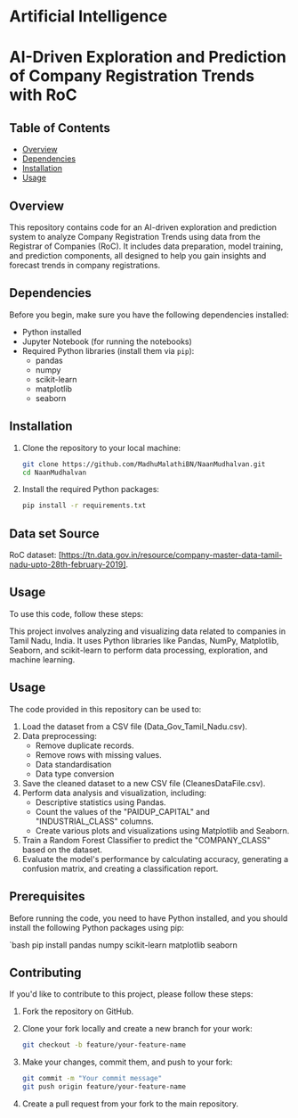 
# Artificial Intelligence 

# AI-Driven Exploration and Prediction of Company Registration Trends with RoC

## Table of Contents

- [Overview](#overview)
- [Dependencies](#dependencies)
- [Installation](#installation)
- [Usage](#usage)


## Overview

This repository contains code for an AI-driven exploration and prediction system to analyze Company Registration Trends using data from the Registrar of Companies (RoC). It includes data preparation, model training, and prediction components, all designed to help you gain insights and forecast trends in company registrations.

## Dependencies

Before you begin, make sure you have the following dependencies installed:

- Python installed
- Jupyter Notebook (for running the notebooks)
- Required Python libraries (install them via `pip`):
  - pandas
  - numpy
  - scikit-learn
  - matplotlib
  - seaborn   

## Installation

1. Clone the repository to your local machine:

   ```bash
   git clone https://github.com/MadhuMalathiBN/NaanMudhalvan.git
   cd NaanMudhalvan
   ```

2. Install the required Python packages:

   ```bash
   pip install -r requirements.txt
   ```

## Data set Source

 RoC dataset: [https://tn.data.gov.in/resource/company-master-data-tamil-nadu-upto-28th-february-2019].
 
## Usage

To use this code, follow these steps:

This project involves analyzing and visualizing data related to companies in Tamil Nadu, India. 
It uses Python libraries like Pandas, NumPy, Matplotlib, Seaborn, and scikit-learn to perform data processing, exploration, and machine learning.

## Usage

The code provided in this repository can be used to:

1. Load the dataset from a CSV file (Data_Gov_Tamil_Nadu.csv).
2. Data preprocessing:
   - Remove duplicate records.
   - Remove rows with missing values.
   - Data standardisation
   - Data type conversion
3. Save the cleaned dataset to a new CSV file (CleanesDataFile.csv).
4. Perform data analysis and visualization, including:
   - Descriptive statistics using Pandas.
   - Count the values of the "PAIDUP_CAPITAL" and "INDUSTRIAL_CLASS" columns.
   - Create various plots and visualizations using Matplotlib and Seaborn.
5. Train a Random Forest Classifier to predict the "COMPANY_CLASS" based on the dataset.
6. Evaluate the model's performance by calculating accuracy, generating a confusion matrix, and creating a classification report.

## Prerequisites

Before running the code, you need to have Python installed, and you should install the following Python packages using pip:

`bash
pip install pandas numpy scikit-learn matplotlib seaborn


## Contributing

If you'd like to contribute to this project, please follow these steps:

1. Fork the repository on GitHub.

2. Clone your fork locally and create a new branch for your work:

   ```bash
   git checkout -b feature/your-feature-name
   ```

3. Make your changes, commit them, and push to your fork:

   ```bash
   git commit -m "Your commit message"
   git push origin feature/your-feature-name
   ```

4. Create a pull request from your fork to the main repository.


